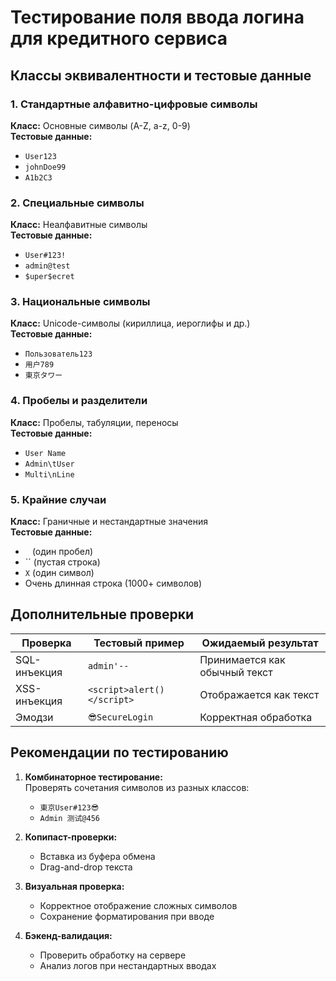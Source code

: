 # Тестирование поля ввода логина для кредитного сервиса

## Классы эквивалентности и тестовые данные

### 1. Стандартные алфавитно-цифровые символы
**Класс:** Основные символы (A-Z, a-z, 0-9)  
**Тестовые данные:**  
- `User123`
- `johnDoe99`
- `A1b2C3`

### 2. Специальные символы
**Класс:** Неалфавитные символы  
**Тестовые данные:**  
- `User#123!`
- `admin@test`
- `$uper$ecret`

### 3. Национальные символы
**Класс:** Unicode-символы (кириллица, иероглифы и др.)  
**Тестовые данные:**  
- `Пользователь123`
- `用户789`
- `東京タワー`

### 4. Пробелы и разделители
**Класс:** Пробелы, табуляции, переносы  
**Тестовые данные:**  
- `User Name`
- `Admin\tUser`
- `Multi\nLine`

### 5. Крайние случаи
**Класс:** Граничные и нестандартные значения  
**Тестовые данные:**  
- ` ` (один пробел)
- `` (пустая строка)
- `X` (один символ)
- Очень длинная строка (1000+ символов)

## Дополнительные проверки

| Проверка | Тестовый пример | Ожидаемый результат |
|----------|-----------------|---------------------|
| SQL-инъекция | `admin'--` | Принимается как обычный текст |
| XSS-инъекция | `<script>alert()</script>` | Отображается как текст |
| Эмодзи | `😎SecureLogin` | Корректная обработка |

## Рекомендации по тестированию
1. **Комбинаторное тестирование:**  
   Проверять сочетания символов из разных классов:
   - `東京User#123😎`
   - `Admin 测试@456`

2. **Копипаст-проверки:**  
   - Вставка из буфера обмена
   - Drag-and-drop текста

3. **Визуальная проверка:**  
   - Корректное отображение сложных символов
   - Сохранение форматирования при вводе

4. **Бэкенд-валидация:**  
   - Проверить обработку на сервере
   - Анализ логов при нестандартных вводах